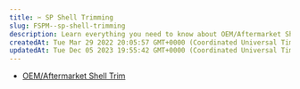 ```yaml
---
title: ✂️ SP Shell Trimming
slug: FSPM--sp-shell-trimming
description: Learn everything you need to know about OEM/Aftermarket Shell Trim with this comprehensive guide. Discover the distinctions between OEM and aftermarket shells, and learn how to efficiently install and trim them for optimal results. Troubleshooting tips fo
createdAt: Tue Mar 29 2022 20:05:57 GMT+0000 (Coordinated Universal Time)
updatedAt: Tue Dec 05 2023 19:55:42 GMT+0000 (Coordinated Universal Time)
---
```


*   [OEM/Aftermarket Shell Trim](https://wiki.handheldlegend.com/oemaftermarket-sp-shell-trim-guide)

